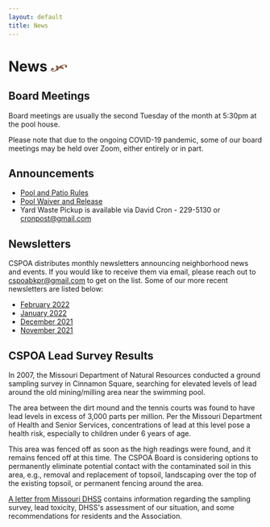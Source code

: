 ```yaml
---
layout: default
title: News
---
```


# News <img width="33" height="14" src="/images/title-flourish.png"/>

## Board Meetings

Board meetings are usually the second Tuesday of the month at 5:30pm at the pool house.

Please note that due to the ongoing COVID-19 pandemic, some of our board meetings may be held over Zoom, either entirely or in part.

## Announcements

* [Pool and Patio Rules](/files/PoolAndPatioRules2021.pdf)
* [Pool Waiver and Release](/files/ResidentWaiverAndRelease_Covid-19.pdf)
* Yard Waste Pickup is available via David Cron - 229-5130 or [cronpost@gmail.com](mailto:cronpost@gmail.com)

## Newsletters

CSPOA distributes monthly newsletters announcing neighborhood news and events.  If you would like to receive them via email, please reach out to [cspoabkpr@gmail.com](mailto:cspoabkpr@gmail.com) to get on the list.  Some of our more recent newsletters are listed below:

* [February 2022](/files/Newsletter202202.pdf)
* [January 2022](/files/Newsletter202201.pdf)
* [December 2021](/files/Newsletter202112.pdf)
* [November 2021](/files/Newsletter202111.pdf)

## CSPOA Lead Survey Results

In 2007, the Missouri Department of Natural Resources conducted a ground sampling survey in Cinnamon Square, searching for elevated levels of lead around the old mining/milling area near the swimming pool.

The area between the dirt mound and the tennis courts was found to have lead levels in excess of 3,000 parts per million. Per the Missouri Department of Health and Senior Services, concentrations of lead at this level pose a health risk, especially to children under 6 years of age.

This area was fenced off as soon as the high readings were found, and it remains fenced off at this time. The CSPOA Board is considering options to permanently eliminate potential contact with the contaminated soil in this area, e.g., removal and replacement of topsoil, landscaping over the top of the existing topsoil, or permanent fencing around the area.

[A letter from Missouri DHSS](/files/MissouriDHSSLeadContaminationSurveyResults.pdf) contains information regarding the sampling survey, lead toxicity, DHSS's assessment of our situation, and some recommendations for residents and the Association.
